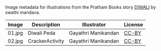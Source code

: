 Image metadata for illustrations from the Pratham Books story [DIWALI](https://storyweaver.org.in/stories/2566-diwali) by swathi mandava.

Image | Description | Illustrator | License
----- | ----------- | ----------- | -------
01.jpg | Diwali Peda  | Gayathri Manikandan | [CC-BY](https://creativecommons.org/licenses/by/4.0/)
02.jpg | CrackerActivity | Gayathri Manikandan | [CC-BY](https://creativecommons.org/licenses/by/4.0/)
